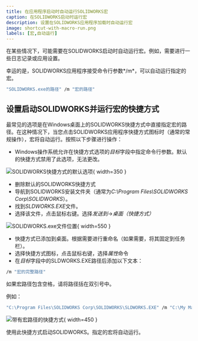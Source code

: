 ```yaml
---
title: 在应用程序启动时自动运行SOLIDWORKS宏
caption: 在SOLIDWORKS启动时运行宏
description: 设置在SOLIDWORKS应用程序加载时自动运行宏
image: shortcut-with-macro-run.png
labels: [宏,自动运行]
---
```

在某些情况下，可能需要在SOLIDWORKS启动时自动运行宏。例如，需要进行一些日志记录或应用设置。

幸运的是，SOLIDWORKS应用程序接受命令行参数*/m*，可以自动运行指定的宏。

~~~ cmd
"SOLIDWORKS.exe的路径" /m "宏的路径"
~~~

## 设置启动SOLIDWORKS并运行宏的快捷方式

最常见的选项是在Windows桌面上的SOLIDWORKS快捷方式中直接指定宏的路径。在这种情况下，当您点击SOLIDWORKS应用程序快捷方式图标时（通常的常规操作），宏将自动运行。按照以下步骤进行操作：

* Windows操作系统允许在快捷方式选项的*目标*字段中指定命令行参数。默认的快捷方式禁用了此选项，无法更改。

![SOLIDWORKS快捷方式的默认选项](default-shortcut-options.png){ width=350 }

* 删除默认的SOLIDWORKS快捷方式
* 导航到SOLIDWORKS安装文件夹（通常为*C:\Program Files\SOLIDWORKS Corp\SOLIDWORKS*）。
* 找到*SLDWORKS.EXE*文件。
* 选择该文件，点击鼠标右键。选择*发送到*->*桌面（快捷方式）*

![SOLIDWORKS.exe文件位置](sldworks-exe-location.png){ width=550 }

* 快捷方式已添加到桌面。根据需要进行重命名（如果需要，将其固定到任务栏）。
* 选择快捷方式图标，点击鼠标右键，选择*属性*命令
* 在*目标*字段中的SLDWORKS.EXE路径后添加以下文本：

~~~ cmd
/m "宏的完整路径" 
~~~

如果宏路径包含空格，请将路径括在双引号中。

例如：

~~~ cmd
"C:\Program Files\SOLIDWORKS Corp\SOLIDWORKS\SLDWORKS.EXE" /m "C:\My Macros\Macro1.swb"
~~~

![带有宏路径的快捷方式](shortcut-with-macro-run.png){ width=450 }

使用此快捷方式启动SOLIDWORKS。指定的宏将自动运行。